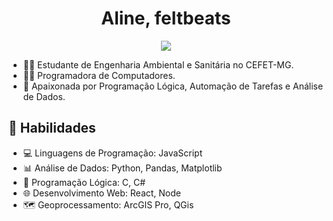 <h1 align="center">Aline, feltbeats</h1>
<p align="center">
<a href="https://www.linkedin.com/in/alineolivaz/"><img src="https://img.shields.io/badge/LinkedIn-0077B5?style=for-the-badge&logo=linkedin&logoColor=white"/></a>
</p>

- 👩‍🎓 Estudante de Engenharia Ambiental e Sanitária no CEFET-MG.
- 👩‍💻 Programadora de Computadores.
- 🧠 Apaixonada por Programação Lógica, Automação de Tarefas e Análise de Dados.

## 🚀 Habilidades

- 💻 Linguagens de Programação: JavaScript
- 📊 Análise de Dados: Python, Pandas, Matplotlib
- 🤖 Programação Lógica: C, C#
- 🌐 Desenvolvimento Web: React, Node
- 🗺️ Geoprocessamento: ArcGIS Pro, QGis

